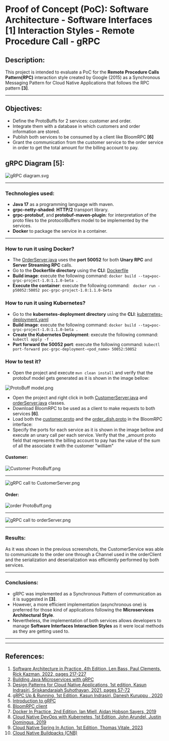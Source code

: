 # Proof of Concept (PoC): Software Architecture - Software Interfaces **[1]** Interaction Styles - Remote Procedure Call - gRPC

## Description:
This project is intended to evaluate a PoC for the **Remote Procedure Calls Pattern(RPC)** interaction style created by Google (2015) as a Synchronous Messaging Pattern for Cloud
Native Applications that follows the RPC pattern **[3]**.

****

## Objectives:
- Define the ProtoBuffs for 2 services: customer and order.
- Integrate them with a database in which customers and order  information are stored.
- Publish both services to be consumed by a client like BloomRPC **[6]**
- Grant the communication from the customer service to the order service in order to get the total amount for the billing account to pay.

## gRPC Diagram **[5]**:
![gRPC diagram.svg](src%2Fmain%2Fresources%2Fstatic%2FgRPC%20diagram.svg)

****

### Technologies used: 
- **Java 17** as a programming language with maven.
- **grpc-netty-shaded**: **HTTP/2** transport library.
- **grpc-protobuf**, and **protobuf-maven-plugin**: for interpretation of the proto files to the protocolBuffers model to be implemented by the services.
- **Docker** to package the service in a container.

****

### How to run it using Docker?
- The [OrderServer.java](src%2Fmain%2Fjava%2Fcom%2Farchitectural%2Ftrends%2Fgrpc%2Fmicroservice%2Forder%2Fservers%2FOrderServer.java) uses the **port 50052** for both **Unary RPC** and **Server Streaming RPC** calls.
- Go to the **Dockerfile directory** using the **CLI**: [Dockerfile](Dockerfile)
- **Build image**: execute the following command: ```docker build --tag=poc-grpc-project-1.0:1.1.0-beta .```
- **Execute the container**: execute the following command: ``` docker run -p50052:50052 poc-grpc-project-1.0:1.1.0-beta```

### How to run it using Kubernetes?
- Go to the **kubernetes-deployment directory** using the **CLI**: [kubernetes-deployment.yaml](kubernetes-deployment.yaml)
- **Build image**: execute the following command: ```docker build --tag=poc-grpc-project-1.0:1.1.0-beta .```
- **Create the Kubernetes Deployment**: execute the following command: ``` kubectl apply -f .```
- **Port forward the 50052 port**: execute the following command: ```kubectl port-forward poc-grpc-deployment-<pod_name> 50052:50052```

### How to test it?

- Open the project and execute ``` mvn clean install ``` and verify that the protobuf model gets generated as it is shown in the image bellow:

![ProtoBuff model.png](src%2Fmain%2Fresources%2Fstatic%2FProtoBuff%20model.png)

- Open the project and right click in both [CustomerServer.java](src%2Fmain%2Fjava%2Fcom%2Farchitectural%2Ftrends%2Fgrpc%2Fservers%2FCustomerServer.java) and [orderServer.java](src%2Fmain%2Fjava%2Fcom%2Farchitectural%2Ftrends%2Fgrpc%2Fservers%2ForderServer.java) classes.
- Download BloomRPC to be used as a client to make requests to both services **[6]**.
- Load both the [customer.proto](src%2Fmain%2Fproto%2Fcustomer.proto) and the [order_dish.proto](src%2Fmain%2Fproto%2Forder_dish.proto) in the BloomRPC interface:
- Specify the ports for each service as it is shown in the image bellow and execute an unary call per each service. Verify that the _amount proto field that represents the billing account to pay has the value of the sum of all the  associate it with the customer "william"

#### Customer:
![Customer ProtoBuff.png](src%2Fmain%2Fresources%2Fstatic%2FCustomer%20ProtoBuff.png)
****
![gRPC call to CustomerServer.png](src%2Fmain%2Fresources%2Fstatic%2FgRPC%20call%20to%20CustomerServer.png)

#### Order:
![order ProtoBuff.png](src%2Fmain%2Fresources%2Fstatic%2Forder%20ProtoBuff.png)
****
![gRPC call to orderServer.png](src%2Fmain%2Fresources%2Fstatic%2FgRPC%20call%20to%20orderServer.png)

******

### Results:
As it was shown in the previous screenshots, the CustomerService was able to communicate to the order one through a Channel used in the orderClient and the serialization and deserialization was efficiently performed by both services.

******

### Conclusions:
- gRPC was implemented as a Synchronous Pattern of communication as it is suggested in **[3]**.
- However, a more efficient implementation (asynchronous one) is preferred for those kind of applications following the **Microservices Architectural Style**.
- Nevertheless, the implementation of both services allows developers to manage **Software Interfaces Interaction Styles** as it were local methods as they are getting used to.

******
******

## References:

1. [Software Architecture in Practice, 4th Edition, Len Bass, Paul Clements, Rick Kazman, 2022, pages 217-227](https://www.amazon.com/Software-Architecture-Practice-SEI-Engineering/dp/0136886094)
2. [Building Java Microservices with gRPC](https://www.linkedin.com/learning/building-java-microservices-with-grpc)
3. [Design Patterns for Cloud Native Applications, 1st edition, Kasun Indrasiri, Sriskandarajah Suhothayan, 2021, pages 57-72](https://www.amazon.com/Design-Patterns-Cloud-Native-Applications/dp/1492090719)
4. [gRPC Up & Running, 1st Edition, Kasun Indrasiri, Danesh Kuruppu , 2020](https://www.amazon.com/gRPC-Running-Building-Applications-Kubernetes/dp/1492058335)
5. [Introduction to gRPC](https://grpc.io/docs/what-is-grpc/introduction/)
6. [BloomRPC client](https://github.com/bloomrpc/bloomrpc)
7. [Docker In Practice, 2nd Edition, Ian Miell, Aidan Hobson Sayers, 2019](https://www.manning.com/books/docker-in-practice-second-edition)
8. [Cloud Native DevOps with Kubernetes, 1st Edition, John Arundel, Justin Domingus, 2019](https://www.amazon.com/Cloud-Native-DevOps-Kubernetes-Applications/dp/1492040762)
9. [Cloud Native Spring In Action, 1st Edition, Thomas Vitale, 2023](https://www.manning.com/books/cloud-native-spring-in-action)
10. [Cloud Native Buildpacks (CNB)](https://buildpacks.io/docs/)